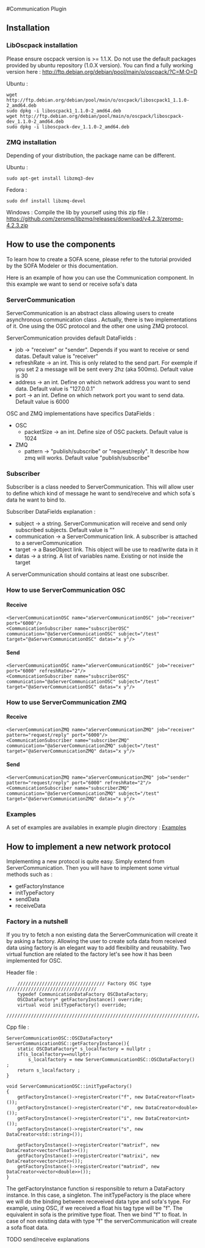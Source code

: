#Communication Plugin

## Installation
### LibOscpack installation
Please ensure oscpack version is >= 1.1.X. Do not use the default packages provided by ubuntu repository (1.0.X version).
You can find a fully working version here : http://ftp.debian.org/debian/pool/main/o/oscpack/?C=M;O=D

Ubuntu :
```
wget http://ftp.debian.org/debian/pool/main/o/oscpack/liboscpack1_1.1.0-2_amd64.deb
sudo dpkg -i liboscpack1_1.1.0-2_amd64.deb
wget http://ftp.debian.org/debian/pool/main/o/oscpack/liboscpack-dev_1.1.0-2_amd64.deb
sudo dpkg -i liboscpack-dev_1.1.0-2_amd64.deb
```

### ZMQ installation
Depending of your distribution, the package name can be different.

Ubuntu :
```
sudo apt-get install libzmq3-dev
```
Fedora : 
```
sudo dnf install libzmq-devel
```
Windows :
Compile the lib by yourself using this zip file : https://github.com/zeromq/libzmq/releases/download/v4.2.3/zeromq-4.2.3.zip

## How to use the components
To learn how to create a SOFA scene, please refer to the tutorial provided by the SOFA Modeler or this documentation.

Here is an example of how you can use the Communication component. In this example we want to send or receive sofa's data 

### ServerCommunication

ServerCommunication is an abstract class allowing users to create asynchronous communication class . Actually, there is two implementations of it. One using the OSC protocol and the other one using ZMQ protocol.

ServerCommunication provides default DataFields :
* job -> "receiver" or "sender". Depends if you want to receive or send datas. Default value is "receiver"
* refreshRate -> an int. This is only related to the send part. For exemple if you set 2 a message will be sent every 2hz (aka 500ms). Default value is 30
* address -> an int. Define on which network address you want to send data. Default value is "127.0.0.1"
* port -> an int. Define on which network port you want to send data. Default value is 6000

OSC and ZMQ implementations have specifics DataFields :
* OSC
  * packetSize -> an int. Define size of OSC packets. Default value is 1024
* ZMQ
  * pattern -> "publish/subscribe" or "request/reply". It describe how zmq will works. Default value "publish/subscribe"

### Subscriber

Subscriber is a class needed to ServerCommunication. This will allow user to define which kind of message he want to send/receive and which sofa´s data he want to bind to.

Subscriber DataFields explanation : 
* subject -> a string. ServerCommunication will receive and send only subscribed subjects. Default value is ""
* communication -> a ServerCommunication link. A subscriber is attached to a serverCommunication
* target -> a BaseObject link. This object will be use to read/write data in it
* datas -> a string. A list of variables name. Existing or not inside the target

A serverCommunication should contains at least one subscriber.

### How to use ServerCommunication OSC

#### Receive
```
<ServerCommunicationOSC name="aServerCommunicationOSC" job="receiver" port="6000"/>
<CommunicationSubscriber name="subscriberOSC" communication="@aServerCommunicationOSC" subject="/test" target="@aServerCommunicationOSC" datas="x y"/>
```
#### Send
```
<ServerCommunicationOSC name="aServerCommunicationOSC" job="receiver" port="6000" refreshRate="2"/>
<CommunicationSubscriber name="subscriberOSC" communication="@aServerCommunicationOSC" subject="/test" target="@aServerCommunicationOSC" datas="x y"/>
```

### How to use ServerCommunication ZMQ

#### Receive
```
<ServerCommunicationZMQ name="aServerCommunicationZMQ" job="receiver" pattern="request/reply" port="6000"/>
<CommunicationSubscriber name="subscriberZMQ" communication="@aServerCommunicationZMQ" subject="/test" target="@aServerCommunicationZMQ" datas="x y"/>
```
#### Send
```
<ServerCommunicationZMQ name="aServerCommunicationZMQ" job="sender" pattern="request/reply" port="6000" refreshRate="2"/>
<CommunicationSubscriber name="subscriberZMQ" communication="@aServerCommunicationZMQ" subject="/test" target="@aServerCommunicationZMQ" datas="x y"/>
```
### Examples

A set of examples are availables in example plugin directory : [Examples](examples)

## How to implement a new network protocol

Implementing a new protocol is quite easy. Simply extend from ServerCommunication. Then you will have to implement some virtual methods such as :
* getFactoryInstance
* initTypeFactory
* sendData
* receiveData

### Factory in a nutshell

If you try to fetch a non existing data the ServerCommunication will create it by asking a factory. 
Allowing the user to create sofa data from received data using factory is an elegant way to add flexibility and reusability. 
Two virtual function are related to the factory let's see how it has been implemented for OSC.

Header file : 
```
    //////////////////////////////// Factory OSC type /////////////////////////////////
    typedef CommunicationDataFactory OSCDataFactory;
    OSCDataFactory* getFactoryInstance() override;
    virtual void initTypeFactory() override;
    /////////////////////////////////////////////////////////////////////////////////
```

Cpp file : 
```
ServerCommunicationOSC::OSCDataFactory* ServerCommunicationOSC::getFactoryInstance(){
    static OSCDataFactory* s_localfactory = nullptr ;
    if(s_localfactory==nullptr)
        s_localfactory = new ServerCommunicationOSC::OSCDataFactory() ;
    return s_localfactory ;
}

void ServerCommunicationOSC::initTypeFactory()
{
    getFactoryInstance()->registerCreator("f", new DataCreator<float>());
    getFactoryInstance()->registerCreator("d", new DataCreator<double>());
    getFactoryInstance()->registerCreator("i", new DataCreator<int>());
    getFactoryInstance()->registerCreator("s", new DataCreator<std::string>());

    getFactoryInstance()->registerCreator("matrixf", new DataCreator<vector<float>>());
    getFactoryInstance()->registerCreator("matrixi", new DataCreator<vector<int>>());
    getFactoryInstance()->registerCreator("matrixd", new DataCreator<vector<double>>());
}
```

The getFactoryInstance function si responsible to return a DataFactory instance. In this case, a singleton. The initTypeFactory is the place where we will do the binding between receveived data type and sofa's type.
For example, using OSC, if we received a float his tag type will be "f". The equivalent in sofa is the primitive type float.
Then we bind "f" to float. In case of non existing data with type "f" the serverCommunication will create a sofa float data.

TODO send/receive explanations
